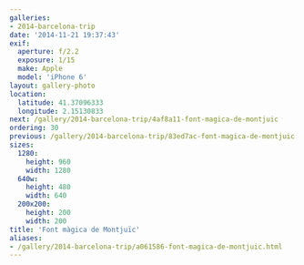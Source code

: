 ```yaml
---
galleries:
- 2014-barcelona-trip
date: '2014-11-21 19:37:43'
exif:
  aperture: f/2.2
  exposure: 1/15
  make: Apple
  model: 'iPhone 6'
layout: gallery-photo
location:
  latitude: 41.37096333
  longitude: 2.15130833
next: /gallery/2014-barcelona-trip/4af8a11-font-magica-de-montjuic
ordering: 30
previous: /gallery/2014-barcelona-trip/83ed7ac-font-magica-de-montjuic
sizes:
  1280:
    height: 960
    width: 1280
  640w:
    height: 480
    width: 640
  200x200:
    height: 200
    width: 200
title: 'Font màgica de Montjuïc'
aliases:
- /gallery/2014-barcelona-trip/a061586-font-magica-de-montjuic.html
---
```

